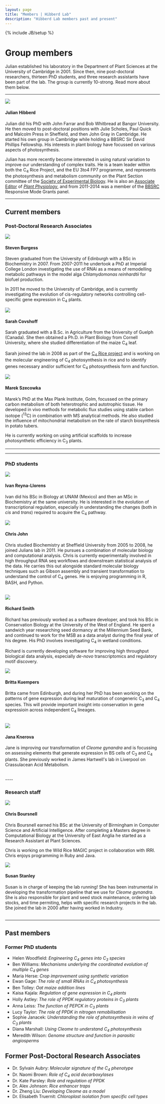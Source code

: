 ```yaml
---
layout: page
title: "Members | Hibberd Lab"
description: "Hibberd Lab members past and present"
---
```


{% include JB/setup %}

# Group members

Julian established his laboratory in the Department of Plant Sciences at the University of Cambridge in 2001.  Since then, nine post-doctoral researchers, thirteen PhD students, and three research assistants have been part of the lab.  The group is currently 10-strong. Read more about them below.

----

<div class="row-fluid">
  <div class="span8 offset2 media">
    <img class="pull-left media-object img-rounded" src="{{%ASSET_PATH%}}../members/jh.jpg">
    <div class="media-body">
      <h4 class="media-heading">Julian Hibberd</h4>
      <p>Julian did his PhD with John Farrar and Bob Whitbread at Bangor University.  He then moved to post-doctoral positions with Julie Scholes, Paul Quick and Malcolm Press in Sheffield, and then John Gray in Cambridge.  He started his own group in Cambridge while holding a BBSRC Sir David Phillips Fellowship. His interests in plant biology have focussed on various aspects of photosynthesis.</p>
      <p>Julian has more recently become interested in using natural variation to improve our understanding of complex traits.  He is a team leader within both the C<sub>4</sub> Rice Project, and the EU 3to4 FP7 programme, and represents the photosynthesis and metabolism community on the Plant Section committee of the <a href="http://www.sebiology.org">Society of Experimental Biology</a>.  He is also an <a href="http://www.plantphysiol.org/site/misc/edboard.xhtml">Associate Editor</a> of <a href="http://www.plantphysiol.org"><i>Plant Physiology</i></a>, and from 2011-2014 was a member of the <a href="http://www.bbsrc.ac.uk/home/home.aspx">BBSRC</a> Responsive Mode Grants panel.</p>  
    </div>
  </div>
</div>

----  

## Current members

### Post-Doctoral Research Associates

<div class="row-fluid">
  <div class="span6 media">
    <img class="pull-left media-object img-rounded" src="{{%ASSET_PATH%}}../members/sb.jpg">
    <div class="media-body">
      <h4 class="media-heading">Steven Burgess</h4>
      <p>Steven graduated from the University of Edinburgh with a BSc in Biochemistry in
      2007. From 2007-2011 he undertook a PhD at Imperial College London investigating
      the use of RNAi as a means of remodelling metabolic pathways 
      in the model alga <i>Chlamydomonas reinhardtii</i> for biofuel production.</p>
      <p>In 2011 he moved to the University of Cambridge, and is currently investigating the
      evolution of cis-regulatory networks controlling cell-specific gene
      expression in C<sub>4</sub> plants.</p>
    </div>
  </div>
<div class="row-fluid">
  <div class="span6 media">
    <img class="pull-left media-object img-rounded" src="{{%ASSET_PATH%}}../members/sc.jpg">
    <div class="media-body">
      <h4 class="media-heading">Sarah Covshoff</h4>
      <p>Sarah graduated with a B.Sc. in Agriculture from the University of Guelph (Canada). She then obtained a Ph.D. in Plant
      Biology from Cornell University, where she studied differentiation of the maize C<sub>4</sub> leaf.</p>
      <p>Sarah joined the lab in 2008 as part of the <a href='projects.html#c4rice'>C<sub>4</sub> Rice project</a> and is
      working on the molecular engineering of C<sub>4</sub> photosynthesis in rice and to identify genes necessary and/or
      sufficient for C<sub>4</sub> photosynthesis form and function.</p>
    </div>
  </div>
</div>

<div class="row-fluid">
  <div class="span6 media">
    <img class="pull-left media-object img-rounded" src="{{%ASSET_PATH%}}../members/ms.jpg">
    <div class="media-body">
      <h4 class="media-heading">Marek Szecowka</h4>
      <p>Marek’s PhD at the Max Plank Institute, Golm, focussed on the primary carbon metabolism of both heterotrophic and
      autotrophic tissue. He developed in vivo methods for metabolic flux studies using stable carbon isotope (<sup>13</sup>C)
      in combination with MS analytical methods. He also studied the influence of mitochondrial metabolism on the rate of
      starch biosynthesis in potato tubers.</p>
      <p>He is currently working on using artificial scaffolds to increase photosynthetic efficiency in C<sub>3</sub>
      plants.</p>
    </div>
  </div>
</div>

----
----

### PhD students

<div class="row-fluid">
  <div class="span6 media">
  <img class="pull-left media-object img-rounded" src="{{%ASSET_PATH%}}../members/irl.jpg">
    <div class="media-body">
      <h4 class="media-heading">Ivan Reyna-Llorens</h4>
      <p>Ivan did his BSc in Biology at UNAM (Mexico) and then an MSc in Biochemistry at the same university. He is interested
      in the evolution of transcriptional regulation, especially in understanding the changes (both in <i>cis</i> and
      <i>trans</i>) required to acquire the C<sub>4</sub> pathway.</p> 
    </div>
  </div>
  <div class="row-fluid">
    <div class="span6 media">
    <img class="pull-left media-object img-rounded" src="{{%ASSET_PATH%}}../members/cj.jpg">
      <div class="media-body">
        <h4 class="media-heading">Chris John</h4>
        <p>Chris studied Biochemistry at Sheffield University from 2005 to 2008, he joined Julians lab in 2011. He pursues a
      combination of molecular biology and computational analysis. Chris is currently experimentally involved in high
      throughput RNA seq workflows and downstream statistical analysis of the data. He carries this out alongside standard
      molecular biology techniques such as Gibson assembly and transient transformation to understand the control of
      C<sub>4</sub> genes. He is enjoying programming in R, BASH, and Python.</p>
      </div>
    </div>
  </div>
<br>

<div class="row-fluid">
  <div class="span6 media">
    <img class="pull-left media-object img-rounded" src="{{%ASSET_PATH%}}../members/lichenbeard.jpg">
      <div class="media-body">
      <h4 class="media-heading">Richard Smith</h4>
      <p>Richard has previously worked as a software developer, and took his BSc in Conservation Biology at the University of
      the West of England. He spent a sandwich year researching seed dormancy at the Millennium Seed Bank, and continued to
      work for the MSB as a data analyst during the final year of his degree. His PhD involves investigating C<sub>4</sub> in
      wetland conditions.</p>
      <p>Richard is currently developing software for improving high throughput biological data analysis, especially
      <i>de-novo</i> transcriptomics and regulatory motif discovery.</p>
    </div>
  </div>
  <div class="span6 media">
    <img class="pull-left media-object img-rounded" src="{{%ASSET_PATH%}}../members/bk.jpg">
    <div class="media-body">
      <h4 class="media-heading">Britta Kuempers</h4>
      <p>Britta came from Edinburgh, and during her PhD has been working on the patterns of gene expression during leaf
      maturation of congeneric C<sub>3</sub> and C<sub>4</sub> species. This will provide important insight into conservation
      in gene expressioin across independent C<sub>4</sub> lineages.</p>
    </div>
  </div>
</div>
<br>

<div class="row-fluid">
  <div class="span6 media">
  <img class="pull-left media-object img-rounded" src="{{%ASSET_PATH%}}../members/jk.jpg">
    <div class="media-body">
      <h4 class="media-heading">Jana Knerova</h4>
      <p>Jane is improving our transformation of <i>Cleome gynandra</i> and is focussing on assessing elements that generate
      expression in BS cells of C<sub>3</sub> and C<sub>4</sub> plants. She previously worked in James Hartwell's lab in
      Liverpool on Crassulacean Acid Metabolism.</p>
    </div>
  </div>
</div>
<br>
----

### Research staff

<div class="row-fluid">
  <div class="span6 media">
  <img class="pull-left media-object img-rounded" src="{{%ASSET_PATH%}}../members/cb.jpg">
    <div class="media-body">
    <h4 class="media-heading">Chris Boursnell</h4>
    <p>Chris Boursnell earned his BSc at the University of Birmingham in Computer Science and Artificial Intelligence. After
    completing a Masters degree in Computational Biology at the University of East Anglia he started as a Research Assistant at
    Plant Sciences.</p>
    <p>Chris is working on the Wild Rice MAGIC project in collaboration with IRRI. Chris enjoys programming in Ruby and Java.</p>
    </div>
  </div>
    <div class="span6 media">
      <img class="pull-left media-object img-rounded" src="{{%ASSET_PATH%}}../members/ss.jpg">
      <div class="media-body">
      <h4 class="media-heading">Susan Stanley</h4>
      Susan is in charge of keeping the lab running! She has been instrumental in developing the transformation pipeline that
      we use for <i>Cleome gynandra</i>. She is also responsible for plant and seed stock maintenance, ordering lab stocks, and
      time permiting, helps with specific research projects in the lab. She joined the lab in 2000 after having worked in
      Industry.
    </div>
  </div>
</div>
<br>

----

## Past members

### Former PhD students

- Helen Woodfield: *Engineering C<sub>4</sub> genes into C<sub>3</sub> species*
- Ben Williams: *Mechanisms underlying the coordinated evolution of multiple C<sub>4</sub> genes*
- Maria Herse: *Crop improvement using synthetic variation*
- Ewan Gage: *The role of small RNAs in C<sub>4</sub> photosynthesis*
- Ben Tolley: *Oat maize addition lines*
- Kaisa Kajala: *Regulation of gene expression in C<sub>4</sub> plants*
- Holly Astley: *The role of PPDK regulatory proteins in C<sub>3</sub> plants*
- Anna Leiss: *The function of PEPCK in C<sub>3</sub> plants*
- Lucy Taylor: *The role of PPDK in nitrogen remobilisation*
- Sophie Janacek: *Understanding the role of photosynthesis in veins of C<sub>3</sub> plants*
- Diana Marshall: *Using Cleome to understand C<sub>4</sub> photosynthesis*
- Meredith Wilson: *Genome structure and function in parasitic angiosperms*


## Former Post-Doctoral Research Associates

- Dr. Sylvain Aubry: *Molecular signature of the C<sub>4</sub> phenotype* 
- Dr. Naomi Brown: *Role of C<sub>4</sub> acid decarboxylases*
- Dr. Kate Parsley: *Role and regulation of PPDK*
- Dr. Alex Johnson: *Rice enhancer traps*
- Dr. Zheng Liu: *Developing Cleome as a model*
- Dr. Elisabeth Truernit: *Chloroplast isolation from specific cell types*
